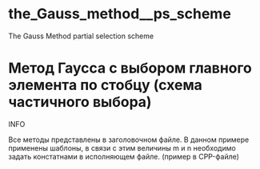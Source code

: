 # the_Gauss_method__ps_scheme
The Gauss Method partial selection scheme

# Метод Гаусса с выбором главного элемента по стобцу (схема частичного выбора)
INFO

Все методы представлены в заголовочном файле. 
В данном примере применены шаблоны, в связи с этим величины m и n необходимо задать констатнами в исполняющем файле. (пример в CPP-файле)

